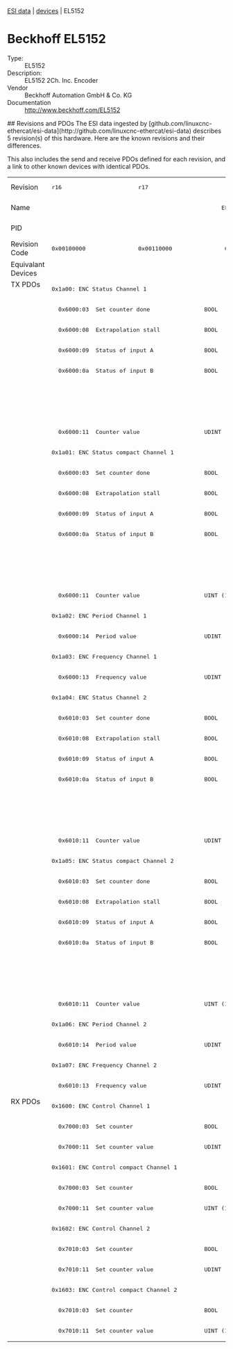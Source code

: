 <div class="nav"><a href="/esi-data">ESI data</a> | <a href="/esi-data/devices">devices</a> | EL5152</div>

#  Beckhoff EL5152

<dl>
  <dt>Type:</dt><dd>EL5152</dd>
  <dt>Description:</dt><dd>EL5152 2Ch. Inc. Encoder</dd>
  <dt>Vendor</dt><dd>Beckhoff Automation GmbH & Co. KG</dd>
  <dt>Documentation</dt><dd><a href="http://www.beckhoff.com/EL5152">http://www.beckhoff.com/EL5152</a></dd>
</dl>
## Revisions and PDOs
The ESI data ingested by [github.com/linuxcnc-ethercat/esi-data](http://github.com/linuxcnc-ethercat/esi-data) describes 5 revision(s) of this hardware.  Here are the known revisions and their differences.

This also includes the send and receive PDOs defined for each revision, and a link to other known devices with identical PDOs.

<table>
<tr >
<td class="first">Revision</td>
<td ><pre>r16</pre></td>
<td ><pre>r17</pre></td>
<td ><pre>r18</pre></td>
<td ><pre>r19</pre></td>
<td ><pre>r20</pre></td>
</tr>
<tr >
<td class="first">Name</td>
<td  colspan=5 align="center"><pre>EL5152 2Ch. Inc. Encoder</pre></td>
</tr>
<tr >
<td class="first">PID</td>
<td  colspan=5 align="center"><pre>0x14203052</pre></td>
</tr>
<tr >
<td class="first">Revision Code</td>
<td ><pre>0x00100000</pre></td>
<td ><pre>0x00110000</pre></td>
<td ><pre>0x00120000</pre></td>
<td ><pre>0x00130000</pre></td>
<td ><pre>0x00140000</pre></td>
</tr>
<tr >
<td class="first">Equivalant Devices</td>
<td  colspan=5 align="center"></td>
</tr>
<tr class="txpdo pdosection">
<td class="first" rowspan=40 valign=top>TX PDOs</td>
<td colspan=5 align="left"><pre>0x1a00: ENC Status Channel 1</pre></td>
<td></td>
</tr>
<tr class="txpdo">
<td  colspan=2 align="left"><pre>  0x6000:03  Set counter done                BOOL</pre></td>
<td  colspan=3 align="left"><pre>  0x6000:03  Status__Set counter done        BOOL</pre></td>
</tr>
<tr class="txpdo">
<td  colspan=2 align="left"><pre>  0x6000:08  Extrapolation stall             BOOL</pre></td>
<td  colspan=3 align="left"><pre>  0x6000:08  Status__Extrapolation stall     BOOL</pre></td>
</tr>
<tr class="txpdo">
<td  colspan=2 align="left"><pre>  0x6000:09  Status of input A               BOOL</pre></td>
<td  colspan=3 align="left"><pre>  0x6000:09  Status__Status of input A       BOOL</pre></td>
</tr>
<tr class="txpdo">
<td  colspan=2 align="left"><pre>  0x6000:0a  Status of input B               BOOL</pre></td>
<td  colspan=3 align="left"><pre>  0x6000:0a  Status__Status of input B       BOOL</pre></td>
</tr>
<tr class="txpdo">
<td  colspan=4 align="left"></td>
<td ><pre>  0x6000:0e  Status__Sync error              BOOL</pre></td>
</tr>
<tr class="txpdo">
<td  colspan=4 align="left"></td>
<td ><pre>  0x6000:10  Status__TxPDO Toggle            BOOL</pre></td>
</tr>
<tr class="txpdo">
<td  colspan=5 align="left"><pre>  0x6000:11  Counter value                   UDINT (32 bits)</pre></td>
</tr>
<tr class="txpdo pdosection">
<td  colspan=5 align="left"><pre>0x1a01: ENC Status compact Channel 1</pre></td>
</tr>
<tr class="txpdo">
<td  colspan=2 align="left"><pre>  0x6000:03  Set counter done                BOOL</pre></td>
<td  colspan=3 align="left"><pre>  0x6000:03  Status__Set counter done        BOOL</pre></td>
</tr>
<tr class="txpdo">
<td  colspan=2 align="left"><pre>  0x6000:08  Extrapolation stall             BOOL</pre></td>
<td  colspan=3 align="left"><pre>  0x6000:08  Status__Extrapolation stall     BOOL</pre></td>
</tr>
<tr class="txpdo">
<td  colspan=2 align="left"><pre>  0x6000:09  Status of input A               BOOL</pre></td>
<td  colspan=3 align="left"><pre>  0x6000:09  Status__Status of input A       BOOL</pre></td>
</tr>
<tr class="txpdo">
<td  colspan=2 align="left"><pre>  0x6000:0a  Status of input B               BOOL</pre></td>
<td  colspan=3 align="left"><pre>  0x6000:0a  Status__Status of input B       BOOL</pre></td>
</tr>
<tr class="txpdo">
<td  colspan=4 align="left"></td>
<td ><pre>  0x6000:0e  Status__Sync error              BOOL</pre></td>
</tr>
<tr class="txpdo">
<td  colspan=4 align="left"></td>
<td ><pre>  0x6000:10  Status__TxPDO Toggle            BOOL</pre></td>
</tr>
<tr class="txpdo">
<td  colspan=5 align="left"><pre>  0x6000:11  Counter value                   UINT (16 bits)</pre></td>
</tr>
<tr class="txpdo pdosection">
<td  colspan=5 align="left"><pre>0x1a02: ENC Period Channel 1</pre></td>
</tr>
<tr class="txpdo">
<td  colspan=5 align="left"><pre>  0x6000:14  Period value                    UDINT (32 bits)</pre></td>
</tr>
<tr class="txpdo pdosection">
<td  colspan=5 align="left"><pre>0x1a03: ENC Frequency Channel 1</pre></td>
</tr>
<tr class="txpdo">
<td  colspan=5 align="left"><pre>  0x6000:13  Frequency value                 UDINT (32 bits)</pre></td>
</tr>
<tr class="txpdo pdosection">
<td  colspan=5 align="left"><pre>0x1a04: ENC Status Channel 2</pre></td>
</tr>
<tr class="txpdo">
<td  colspan=2 align="left"><pre>  0x6010:03  Set counter done                BOOL</pre></td>
<td  colspan=3 align="left"><pre>  0x6010:03  Status__Set counter done        BOOL</pre></td>
</tr>
<tr class="txpdo">
<td  colspan=2 align="left"><pre>  0x6010:08  Extrapolation stall             BOOL</pre></td>
<td  colspan=3 align="left"><pre>  0x6010:08  Status__Extrapolation stall     BOOL</pre></td>
</tr>
<tr class="txpdo">
<td  colspan=2 align="left"><pre>  0x6010:09  Status of input A               BOOL</pre></td>
<td  colspan=3 align="left"><pre>  0x6010:09  Status__Status of input A       BOOL</pre></td>
</tr>
<tr class="txpdo">
<td  colspan=2 align="left"><pre>  0x6010:0a  Status of input B               BOOL</pre></td>
<td  colspan=3 align="left"><pre>  0x6010:0a  Status__Status of input B       BOOL</pre></td>
</tr>
<tr class="txpdo">
<td  colspan=4 align="left"></td>
<td ><pre>  0x6010:0e  Status__Sync error              BOOL</pre></td>
</tr>
<tr class="txpdo">
<td  colspan=4 align="left"></td>
<td ><pre>  0x6010:10  Status__TxPDO Toggle            BOOL</pre></td>
</tr>
<tr class="txpdo">
<td  colspan=5 align="left"><pre>  0x6010:11  Counter value                   UDINT (32 bits)</pre></td>
</tr>
<tr class="txpdo pdosection">
<td  colspan=5 align="left"><pre>0x1a05: ENC Status compact Channel 2</pre></td>
</tr>
<tr class="txpdo">
<td  colspan=2 align="left"><pre>  0x6010:03  Set counter done                BOOL</pre></td>
<td  colspan=3 align="left"><pre>  0x6010:03  Status__Set counter done        BOOL</pre></td>
</tr>
<tr class="txpdo">
<td  colspan=2 align="left"><pre>  0x6010:08  Extrapolation stall             BOOL</pre></td>
<td  colspan=3 align="left"><pre>  0x6010:08  Status__Extrapolation stall     BOOL</pre></td>
</tr>
<tr class="txpdo">
<td  colspan=2 align="left"><pre>  0x6010:09  Status of input A               BOOL</pre></td>
<td  colspan=3 align="left"><pre>  0x6010:09  Status__Status of input A       BOOL</pre></td>
</tr>
<tr class="txpdo">
<td  colspan=2 align="left"><pre>  0x6010:0a  Status of input B               BOOL</pre></td>
<td  colspan=3 align="left"><pre>  0x6010:0a  Status__Status of input B       BOOL</pre></td>
</tr>
<tr class="txpdo">
<td  colspan=4 align="left"></td>
<td ><pre>  0x6010:0e  Status__Sync error              BOOL</pre></td>
</tr>
<tr class="txpdo">
<td  colspan=4 align="left"></td>
<td ><pre>  0x6010:10  Status__TxPDO Toggle            BOOL</pre></td>
</tr>
<tr class="txpdo">
<td  colspan=5 align="left"><pre>  0x6010:11  Counter value                   UINT (16 bits)</pre></td>
</tr>
<tr class="txpdo pdosection">
<td  colspan=5 align="left"><pre>0x1a06: ENC Period Channel 2</pre></td>
</tr>
<tr class="txpdo">
<td  colspan=5 align="left"><pre>  0x6010:14  Period value                    UDINT (32 bits)</pre></td>
</tr>
<tr class="txpdo pdosection">
<td  colspan=5 align="left"><pre>0x1a07: ENC Frequency Channel 2</pre></td>
</tr>
<tr class="txpdo">
<td  colspan=5 align="left"><pre>  0x6010:13  Frequency value                 UDINT (32 bits)</pre></td>
</tr>
<tr class="rxpdo pdosection">
<td class="first" rowspan=12 valign=top>RX PDOs</td>
<td colspan=5 align="left"><pre>0x1600: ENC Control Channel 1</pre></td>
<td></td>
</tr>
<tr class="rxpdo">
<td  colspan=2 align="left"><pre>  0x7000:03  Set counter                     BOOL</pre></td>
<td  colspan=3 align="left"><pre>  0x7000:03  Control__Set counter            BOOL</pre></td>
</tr>
<tr class="rxpdo">
<td  colspan=5 align="left"><pre>  0x7000:11  Set counter value               UDINT (32 bits)</pre></td>
</tr>
<tr class="rxpdo pdosection">
<td  colspan=5 align="left"><pre>0x1601: ENC Control compact Channel 1</pre></td>
</tr>
<tr class="rxpdo">
<td  colspan=2 align="left"><pre>  0x7000:03  Set counter                     BOOL</pre></td>
<td  colspan=3 align="left"><pre>  0x7000:03  Control__Set counter            BOOL</pre></td>
</tr>
<tr class="rxpdo">
<td  colspan=5 align="left"><pre>  0x7000:11  Set counter value               UINT (16 bits)</pre></td>
</tr>
<tr class="rxpdo pdosection">
<td  colspan=5 align="left"><pre>0x1602: ENC Control Channel 2</pre></td>
</tr>
<tr class="rxpdo">
<td  colspan=2 align="left"><pre>  0x7010:03  Set counter                     BOOL</pre></td>
<td  colspan=3 align="left"><pre>  0x7010:03  Control__Set counter            BOOL</pre></td>
</tr>
<tr class="rxpdo">
<td  colspan=5 align="left"><pre>  0x7010:11  Set counter value               UDINT (32 bits)</pre></td>
</tr>
<tr class="rxpdo pdosection">
<td  colspan=5 align="left"><pre>0x1603: ENC Control compact Channel 2</pre></td>
</tr>
<tr class="rxpdo">
<td  colspan=2 align="left"><pre>  0x7010:03  Set counter                     BOOL</pre></td>
<td  colspan=3 align="left"><pre>  0x7010:03  Control__Set counter            BOOL</pre></td>
</tr>
<tr class="rxpdo">
<td  colspan=5 align="left"><pre>  0x7010:11  Set counter value               UINT (16 bits)</pre></td>
</tr>
</table>
